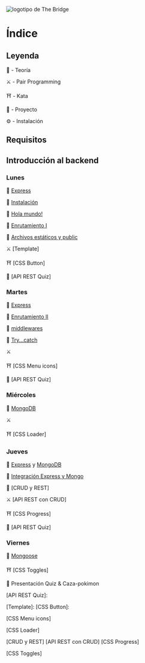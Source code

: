 ![logotipo de The Bridge](https://user-images.githubusercontent.com/27650532/77754601-e8365180-702b-11ea-8bed-5bc14a43f869.png "logotipo de The Bridge")

# Índice

## Leyenda

:scroll: - Teoría

:crossed_swords: - Pair Programming

:shinto_shrine: - Kata

:european_castle: - Proyecto

:gear: - Instalación

## Requisitos

## Introducción al backend

### Lunes

:scroll: [Express]

:steam_locomotive: [Instalación]

:steam_locomotive: [Hola mundo!]

:steam_locomotive: [Enrutamiento I]

:steam_locomotive: [Archivos estáticos y public]

:crossed_swords: [Template]

:shinto_shrine: [CSS Button]

:european_castle: [API REST Quiz]

###  Martes

:scroll: [Express]

:steam_locomotive: [Enrutamiento II]

:steam_locomotive: [middlewares]

:steam_locomotive: [Try...catch]

:crossed_swords:

:shinto_shrine: [CSS Menu icons]

:european_castle: [API REST Quiz]

### Miércoles

:scroll: [MongoDB]

:crossed_swords:

:shinto_shrine: [CSS Loader]


### Jueves

:scroll: [Express] y [MongoDB]

:steam_locomotive: [Integración Express y Mongo]

:steam_locomotive: [CRUD y REST]

:crossed_swords: [API REST con CRUD]

:shinto_shrine: [CSS Progress]

:european_castle: [API REST Quiz]

### Viernes

:scroll: [Mongoose]

:shinto_shrine: [CSS Toggles]

:european_castle: Presentación Quiz & Caza-pokimon

[Express]: https://expressjs.com "Express"
[API REST Quiz]:

[Instalación]: https://expressjs.com/en/starter/installing.html "Instalación"
[Hola mundo!]: https://expressjs.com/en/starter/hello-world.html "Hola mundo!"
[Enrutamiento I]: https://expressjs.com/en/starter/basic-routing.html "Enrutamiento I"
[Archivos estáticos y public]: https://expressjs.com/en/starter/static-files.html "Estáticos"
[Template]:
[CSS Button]:

[Enrutamiento II]: https://expressjs.com/en/guide/routing.html "Enrutamiento II"
[middlewares]: https://expressjs.com/en/guide/writting-middleware.html "Escribiendo middlewares"
[Try...catch]: https://expressjs.com/en/guide/error-handling.html "Error handling"
[CSS Menu icons]

[MongoDB]: https://www.mongodb.com "MongoDB"
[CSS Loader]

[Integración Express y Mongo]: https://expressjs.com/en/guide/database-integration.html "Integración Express y Mongo"
[CRUD y REST]
[API REST con CRUD]
[CSS Progress]

[Mongoose]: https://mongoosejs.com "MongooseJS"
[CSS Toggles]
